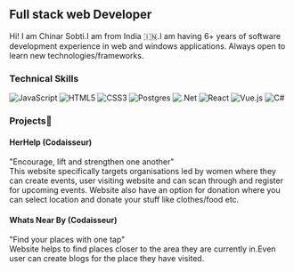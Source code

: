 ## Full stack web Developer ##

<p>
  Hi! I am Chinar Sobti.I am from India 🇮🇳.I am having 6+ years of software development experience in web and windows applications.
  Always open to learn new technologies/frameworks.
</p>

### Technical Skills ###

![JavaScript](https://img.shields.io/badge/javascript-%23323330.svg?style=for-the-badge&logo=javascript&logoColor=%23F7DF1E)
![HTML5](https://img.shields.io/badge/html5-%23E34F26.svg?style=for-the-badge&logo=html5&logoColor=white)
![CSS3](https://img.shields.io/badge/css3-%231572B6.svg?style=for-the-badge&logo=css3&logoColor=white)
![Postgres](https://img.shields.io/badge/postgres-%23316192.svg?style=for-the-badge&logo=postgresql&logoColor=white)
![.Net](https://img.shields.io/badge/.NET-5C2D91?style=for-the-badge&logo=.net&logoColor=white)
![React](https://img.shields.io/badge/react-%2320232a.svg?style=for-the-badge&logo=react&logoColor=%2361DAFB)
![Vue.js](https://img.shields.io/badge/vuejs-%2335495e.svg?style=for-the-badge&logo=vuedotjs&logoColor=%234FC08D)
![C#](https://img.shields.io/badge/c%23-%23239120.svg?style=for-the-badge&logo=c-sharp&logoColor=white)

### Projects📖 ###

#### HerHelp  (Codaisseur) ####
"Encourage, lift and strengthen one another"</br>
This website specifically targets organisations led by women where they can create events, user visiting website and can scan through and register for upcoming events. Website also have an option for donation where you can select location and donate your stuff like clothes/food etc.

#### Whats Near By  (Codaisseur) ####
"Find your places with one tap"</br>
Website helps to find places closer to the area they are currently in.Even user can create blogs for the place they have visited.

